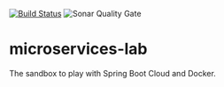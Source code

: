 [![Build Status](https://travis-ci.com/MaksymDolia/microservices-lab.svg?branch=master)](https://travis-ci.com/MaksymDolia/microservices-lab)
![Sonar Quality Gate](https://img.shields.io/sonar/https/sonarcloud.io/me.dolia.lab.microservices:microservices-lab/quality_gate.svg)
# microservices-lab
The sandbox to play with Spring Boot Cloud and Docker.
